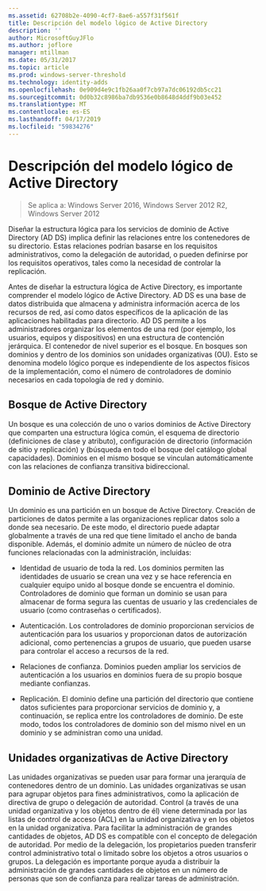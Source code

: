 ```yaml
---
ms.assetid: 62708b2e-4090-4cf7-8ae6-a557f31f561f
title: Descripción del modelo lógico de Active Directory
description: ''
author: MicrosoftGuyJFlo
ms.author: joflore
manager: mtillman
ms.date: 05/31/2017
ms.topic: article
ms.prod: windows-server-threshold
ms.technology: identity-adds
ms.openlocfilehash: 0e909d4e9c1fb26aa0f7cb97a7dc06192db5cc21
ms.sourcegitcommit: 0d0b32c8986ba7db9536e0b8648d4ddf9b03e452
ms.translationtype: MT
ms.contentlocale: es-ES
ms.lasthandoff: 04/17/2019
ms.locfileid: "59834276"
---
```

# <a name="understanding-the-active-directory-logical-model"></a>Descripción del modelo lógico de Active Directory

>Se aplica a: Windows Server 2016, Windows Server 2012 R2, Windows Server 2012

Diseñar la estructura lógica para los servicios de dominio de Active Directory (AD DS) implica definir las relaciones entre los contenedores de su directorio. Estas relaciones podrían basarse en los requisitos administrativos, como la delegación de autoridad, o pueden definirse por los requisitos operativos, tales como la necesidad de controlar la replicación.  
  
Antes de diseñar la estructura lógica de Active Directory, es importante comprender el modelo lógico de Active Directory. AD DS es una base de datos distribuida que almacena y administra información acerca de los recursos de red, así como datos específicos de la aplicación de las aplicaciones habilitadas para directorio. AD DS permite a los administradores organizar los elementos de una red (por ejemplo, los usuarios, equipos y dispositivos) en una estructura de contención jerárquica. El contenedor de nivel superior es el bosque. En bosques son dominios y dentro de los dominios son unidades organizativas (OU). Esto se denomina modelo lógico porque es independiente de los aspectos físicos de la implementación, como el número de controladores de dominio necesarios en cada topología de red y dominio.  
  
## <a name="active-directory-forest"></a>Bosque de Active Directory  
Un bosque es una colección de uno o varios dominios de Active Directory que comparten una estructura lógica común, el esquema de directorio (definiciones de clase y atributo), configuración de directorio (información de sitio y replicación) y (búsqueda en todo el bosque del catálogo global capacidades). Dominios en el mismo bosque se vinculan automáticamente con las relaciones de confianza transitiva bidireccional.  
  
## <a name="active-directory-domain"></a>Dominio de Active Directory  
Un dominio es una partición en un bosque de Active Directory. Creación de particiones de datos permite a las organizaciones replicar datos solo a donde sea necesario. De este modo, el directorio puede adaptar globalmente a través de una red que tiene limitado el ancho de banda disponible. Además, el dominio admite un número de núcleo de otra funciones relacionadas con la administración, incluidas:  
  
-   Identidad de usuario de toda la red. Los dominios permiten las identidades de usuario se crean una vez y se hace referencia en cualquier equipo unido al bosque donde se encuentra el dominio. Controladores de dominio que forman un dominio se usan para almacenar de forma segura las cuentas de usuario y las credenciales de usuario (como contraseñas o certificados).  
  
-   Autenticación. Los controladores de dominio proporcionan servicios de autenticación para los usuarios y proporcionan datos de autorización adicional, como pertenencias a grupos de usuario, que pueden usarse para controlar el acceso a recursos de la red.  
  
-   Relaciones de confianza. Dominios pueden ampliar los servicios de autenticación a los usuarios en dominios fuera de su propio bosque mediante confianzas.  
  
-   Replicación. El dominio define una partición del directorio que contiene datos suficientes para proporcionar servicios de dominio y, a continuación, se replica entre los controladores de dominio. De este modo, todos los controladores de dominio son del mismo nivel en un dominio y se administran como una unidad.  
  
## <a name="active-directory-organizational-units"></a>Unidades organizativas de Active Directory  
Las unidades organizativas se pueden usar para formar una jerarquía de contenedores dentro de un dominio. Las unidades organizativas se usan para agrupar objetos para fines administrativos, como la aplicación de directiva de grupo o delegación de autoridad. Control (a través de una unidad organizativa y los objetos dentro de él) viene determinada por las listas de control de acceso (ACL) en la unidad organizativa y en los objetos en la unidad organizativa. Para facilitar la administración de grandes cantidades de objetos, AD DS es compatible con el concepto de delegación de autoridad. Por medio de la delegación, los propietarios pueden transferir control administrativo total o limitado sobre los objetos a otros usuarios o grupos. La delegación es importante porque ayuda a distribuir la administración de grandes cantidades de objetos en un número de personas que son de confianza para realizar tareas de administración.  
  


